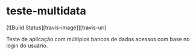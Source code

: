 # teste-multidata

[![Build Status][travis-image]][travis-url]

Teste de aplicação com múltiplos bancos de dados acessos com base no login do usuário.
